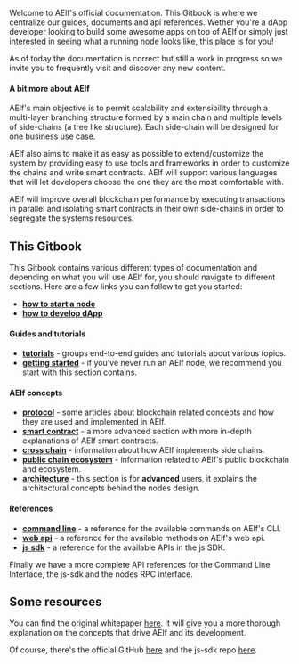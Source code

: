 Welcome to AElf's official documentation. This Gitbook is where we centralize our guides, documents and api references. Wether you're a dApp developer looking to build some awesome apps on top of AElf or simply just interested in seeing what a running node looks like, this place is for you!

As of today the documentation is correct but still a work in progress so we invite you to frequently visit and discover any new content.

#### A bit more about AElf

AElf's main objective is to permit scalability and extensibility through a multi-layer branching structure formed by a main chain and multiple levels of side-chains (a tree like structure). Each side-chain will be designed for one business use case. 

AElf also aims to make it as easy as possible to extend/customize the system by providing easy to use tools and frameworks in order to customize the chains and write smart contracts. AElf will support various languages that will let developers choose the one they are the most comfortable with.

AElf will improve overall blockchain performance by executing transactions in parallel and isolating smart contracts in their own side-chains in order to segregate the systems resources.

## This Gitbook

This Gitbook contains various different types of documentation and depending on what you will use AElf for, you should navigate to different sections. Here are a few links you can follow to get you started:
- [**how to start a node**](Introduction/quickstart.md)
- [**how to develop dApp**](tutorials/dapp/main.md)

#### Guides and tutorials

- [**tutorials**](tutorials/main.md) - groups end-to-end guides and tutorials about various topics.  
- [**getting started**](Introduction/main.md) - if you've never run an AElf node, we recommend you start with this section contains.

#### AElf concepts

- [**protocol**](Protocol/main.md) - some articles about blockchain related concepts and how they are used and implemented in AElf.
- [**smart contract**](Contract/main.md) - a more advanced section with more in-depth explanations of AElf smart contracts.
- [**cross chain**](crosschain/main.md) - information about how AElf implements side chains.
- [**public chain ecosystem**](publicchain/main.md) - information related to AElf's public blockchain and ecosystem.
- [**architecture**](Architecture/main.md) - this section is for **advanced** users, it explains the architectural concepts behind the nodes design.

#### References

- [**command line**](cli/methods.md) - a reference for the available commands on AElf's CLI.
- [**web api**](Web/main.md) - a reference for the available methods on AElf's web api.
- [**js sdk**](SDK/javascript/js-sdk.md) - a reference for the available APIs in the js SDK.

Finally we have a more complete API references for the Command Line Interface, the js-sdk and the nodes RPC interface.

## Some resources

You can find the original whitepaper [here](https://aelf.io/gridcn/aelf_whitepaper_EN.pdf?v=1.6). It will give you a more thorough explanation on the concepts that drive AElf and its development.

Of course, there's the official GitHub [here](https://github.com/AElfProject/AElf) and the js-sdk repo [here](https://github.com/AElfProject/aelf-sdk.js).